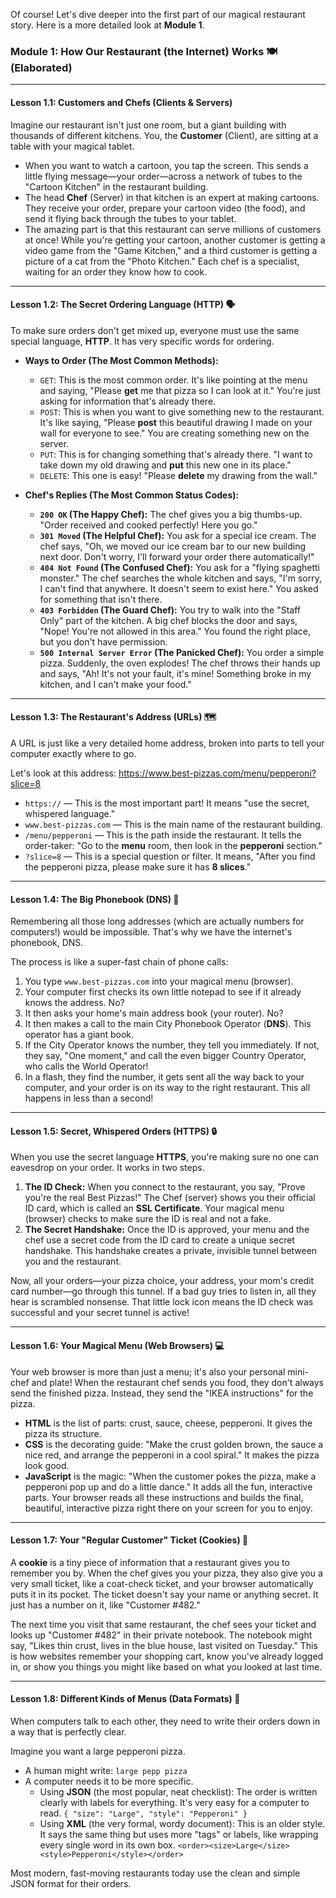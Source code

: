 Of course! Let's dive deeper into the first part of our magical restaurant story. Here is a more detailed look at **Module 1**.

### **Module 1: How Our Restaurant (the Internet) Works 🍽️ (Elaborated)**

---

#### **Lesson 1.1: Customers and Chefs (Clients & Servers)**

Imagine our restaurant isn't just one room, but a giant building with thousands of different kitchens. You, the **Customer** (Client), are sitting at a table with your magical tablet.

- When you want to watch a cartoon, you tap the screen. This sends a little flying message—your order—across a network of tubes to the "Cartoon Kitchen" in the restaurant building.
- The head **Chef** (Server) in that kitchen is an expert at making cartoons. They receive your order, prepare your cartoon video (the food), and send it flying back through the tubes to your tablet.
- The amazing part is that this restaurant can serve millions of customers at once! While you're getting your cartoon, another customer is getting a video game from the "Game Kitchen," and a third customer is getting a picture of a cat from the "Photo Kitchen." Each chef is a specialist, waiting for an order they know how to cook.

---

#### **Lesson 1.2: The Secret Ordering Language (HTTP)** 🗣️

To make sure orders don't get mixed up, everyone must use the same special language, **HTTP**. It has very specific words for ordering.

- **Ways to Order (The Most Common Methods):**
    
    - `GET`: This is the most common order. It's like pointing at the menu and saying, "Please **get** me that pizza so I can look at it." You're just asking for information that's already there.
    - `POST`: This is when you want to give something new to the restaurant. It's like saying, "Please **post** this beautiful drawing I made on your wall for everyone to see." You are creating something new on the server.
    - `PUT`: This is for changing something that's already there. "I want to take down my old drawing and **put** this new one in its place."
    - `DELETE`: This one is easy! "Please **delete** my drawing from the wall."
- **Chef's Replies (The Most Common Status Codes):**
    
    - **`200 OK` (The Happy Chef):** The chef gives you a big thumbs-up. "Order received and cooked perfectly! Here you go."
    - **`301 Moved` (The Helpful Chef):** You ask for a special ice cream. The chef says, "Oh, we moved our ice cream bar to our new building next door. Don't worry, I'll forward your order there automatically!"
    - **`404 Not Found` (The Confused Chef):** You ask for a "flying spaghetti monster." The chef searches the whole kitchen and says, "I'm sorry, I can't find that anywhere. It doesn't seem to exist here." You asked for something that isn't there.
    - **`403 Forbidden` (The Guard Chef):** You try to walk into the "Staff Only" part of the kitchen. A big chef blocks the door and says, "Nope! You're not allowed in this area." You found the right place, but you don't have permission.
    - **`500 Internal Server Error` (The Panicked Chef):** You order a simple pizza. Suddenly, the oven explodes! The chef throws their hands up and says, "Ah! It's not your fault, it's mine! Something broke in my kitchen, and I can't make your food."

---

#### **Lesson 1.3: The Restaurant's Address (URLs)** 🗺️

A URL is just like a very detailed home address, broken into parts to tell your computer exactly where to go.

Let's look at this address: https://www.best-pizzas.com/menu/pepperoni?slice=8

- `https://` — This is the most important part! It means "use the secret, whispered language."
- `www.best-pizzas.com` — This is the main name of the restaurant building.
- `/menu/pepperoni` — This is the path inside the restaurant. It tells the order-taker: "Go to the **menu** room, then look in the **pepperoni** section."
- `?slice=8` — This is a special question or filter. It means, "After you find the pepperoni pizza, please make sure it has **8 slices**."

---

#### **Lesson 1.4: The Big Phonebook (DNS)** 📖

Remembering all those long addresses (which are actually numbers for computers!) would be impossible. That's why we have the internet's phonebook, DNS.

The process is like a super-fast chain of phone calls:

1. You type `www.best-pizzas.com` into your magical menu (browser).
2. Your computer first checks its own little notepad to see if it already knows the address. No?
3. It then asks your home's main address book (your router). No?
4. It then makes a call to the main City Phonebook Operator (**DNS**). This operator has a giant book.
5. If the City Operator knows the number, they tell you immediately. If not, they say, "One moment," and call the even bigger Country Operator, who calls the World Operator!
6. In a flash, they find the number, it gets sent all the way back to your computer, and your order is on its way to the right restaurant. This all happens in less than a second!

---

#### **Lesson 1.5: Secret, Whispered Orders (HTTPS)** 🔒

When you use the secret language **HTTPS**, you're making sure no one can eavesdrop on your order. It works in two steps.

1. **The ID Check:** When you connect to the restaurant, you say, "Prove you're the real Best Pizzas!" The Chef (server) shows you their official ID card, which is called an **SSL Certificate**. Your magical menu (browser) checks to make sure the ID is real and not a fake.
2. **The Secret Handshake:** Once the ID is approved, your menu and the chef use a secret code from the ID card to create a unique secret handshake. This handshake creates a private, invisible tunnel between you and the restaurant.

Now, all your orders—your pizza choice, your address, your mom's credit card number—go through this tunnel. If a bad guy tries to listen in, all they hear is scrambled nonsense. That little lock icon means the ID check was successful and your secret tunnel is active!

---

#### **Lesson 1.6: Your Magical Menu (Web Browsers)** 💻

Your web browser is more than just a menu; it's also your personal mini-chef and plate! When the restaurant chef sends you food, they don't always send the finished pizza. Instead, they send the "IKEA instructions" for the pizza.

- **HTML** is the list of parts: crust, sauce, cheese, pepperoni. It gives the pizza its structure.
- **CSS** is the decorating guide: "Make the crust golden brown, the sauce a nice red, and arrange the pepperoni in a cool spiral." It makes the pizza look good.
- **JavaScript** is the magic: "When the customer pokes the pizza, make a pepperoni pop up and do a little dance." It adds all the fun, interactive parts. Your browser reads all these instructions and builds the final, beautiful, interactive pizza right there on your screen for you to enjoy.

---

#### **Lesson 1.7: Your "Regular Customer" Ticket (Cookies)** 🍪

A **cookie** is a tiny piece of information that a restaurant gives you to remember you by. When the chef gives you your pizza, they also give you a very small ticket, like a coat-check ticket, and your browser automatically puts it in its pocket. The ticket doesn't say your name or anything secret. It just has a number on it, like "Customer #482."

The next time you visit that same restaurant, the chef sees your ticket and looks up "Customer #482" in their private notebook. The notebook might say, "Likes thin crust, lives in the blue house, last visited on Tuesday." This is how websites remember your shopping cart, know you've already logged in, or show you things you might like based on what you looked at last time.

---

#### **Lesson 1.8: Different Kinds of Menus (Data Formats)** 📄

When computers talk to each other, they need to write their orders down in a way that is perfectly clear.

Imagine you want a large pepperoni pizza.

- A human might write: `large pepp pizza`
- A computer needs it to be more specific.
    - Using **JSON** (the most popular, neat checklist): The order is written clearly with labels for everything. It's very easy for a computer to read. `{ "size": "Large", "style": "Pepperoni" }`
    - Using **XML** (the very formal, wordy document): This is an older style. It says the same thing but uses more "tags" or labels, like wrapping every single word in its own box. `<order><size>Large</size><style>Pepperoni</style></order>`

Most modern, fast-moving restaurants today use the clean and simple JSON format for their orders.
